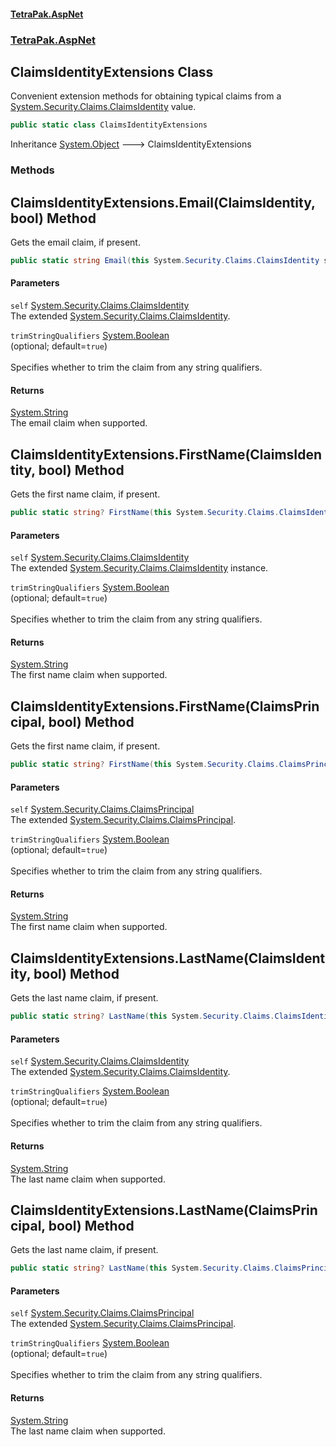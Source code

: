 #### [TetraPak.AspNet](index.md 'index')
### [TetraPak.AspNet](TetraPak_AspNet.md 'TetraPak.AspNet')
## ClaimsIdentityExtensions Class
Convenient extension methods for obtaining typical claims from a [System.Security.Claims.ClaimsIdentity](https://docs.microsoft.com/en-us/dotnet/api/System.Security.Claims.ClaimsIdentity 'System.Security.Claims.ClaimsIdentity') value.  
```csharp
public static class ClaimsIdentityExtensions
```

Inheritance [System.Object](https://docs.microsoft.com/en-us/dotnet/api/System.Object 'System.Object') &#129106; ClaimsIdentityExtensions  
### Methods
<a name='TetraPak_AspNet_ClaimsIdentityExtensions_Email(System_Security_Claims_ClaimsIdentity_bool)'></a>
## ClaimsIdentityExtensions.Email(ClaimsIdentity, bool) Method
Gets the email claim, if present.  
```csharp
public static string Email(this System.Security.Claims.ClaimsIdentity self, bool trimStringQualifiers=true);
```
#### Parameters
<a name='TetraPak_AspNet_ClaimsIdentityExtensions_Email(System_Security_Claims_ClaimsIdentity_bool)_self'></a>
`self` [System.Security.Claims.ClaimsIdentity](https://docs.microsoft.com/en-us/dotnet/api/System.Security.Claims.ClaimsIdentity 'System.Security.Claims.ClaimsIdentity')  
The extended [System.Security.Claims.ClaimsIdentity](https://docs.microsoft.com/en-us/dotnet/api/System.Security.Claims.ClaimsIdentity 'System.Security.Claims.ClaimsIdentity').  
  
<a name='TetraPak_AspNet_ClaimsIdentityExtensions_Email(System_Security_Claims_ClaimsIdentity_bool)_trimStringQualifiers'></a>
`trimStringQualifiers` [System.Boolean](https://docs.microsoft.com/en-us/dotnet/api/System.Boolean 'System.Boolean')  
(optional; default=`true`)<br />  
Specifies whether to trim the claim from any string qualifiers.  
  
#### Returns
[System.String](https://docs.microsoft.com/en-us/dotnet/api/System.String 'System.String')  
The email claim when supported.  
  
<a name='TetraPak_AspNet_ClaimsIdentityExtensions_FirstName(System_Security_Claims_ClaimsIdentity_bool)'></a>
## ClaimsIdentityExtensions.FirstName(ClaimsIdentity, bool) Method
Gets the first name claim, if present.  
```csharp
public static string? FirstName(this System.Security.Claims.ClaimsIdentity self, bool trimStringQualifiers=true);
```
#### Parameters
<a name='TetraPak_AspNet_ClaimsIdentityExtensions_FirstName(System_Security_Claims_ClaimsIdentity_bool)_self'></a>
`self` [System.Security.Claims.ClaimsIdentity](https://docs.microsoft.com/en-us/dotnet/api/System.Security.Claims.ClaimsIdentity 'System.Security.Claims.ClaimsIdentity')  
The extended [System.Security.Claims.ClaimsIdentity](https://docs.microsoft.com/en-us/dotnet/api/System.Security.Claims.ClaimsIdentity 'System.Security.Claims.ClaimsIdentity') instance.  
  
<a name='TetraPak_AspNet_ClaimsIdentityExtensions_FirstName(System_Security_Claims_ClaimsIdentity_bool)_trimStringQualifiers'></a>
`trimStringQualifiers` [System.Boolean](https://docs.microsoft.com/en-us/dotnet/api/System.Boolean 'System.Boolean')  
(optional; default=`true`)<br />  
Specifies whether to trim the claim from any string qualifiers.  
  
#### Returns
[System.String](https://docs.microsoft.com/en-us/dotnet/api/System.String 'System.String')  
The first name claim when supported.  
  
<a name='TetraPak_AspNet_ClaimsIdentityExtensions_FirstName(System_Security_Claims_ClaimsPrincipal_bool)'></a>
## ClaimsIdentityExtensions.FirstName(ClaimsPrincipal, bool) Method
Gets the first name claim, if present.  
```csharp
public static string? FirstName(this System.Security.Claims.ClaimsPrincipal self, bool trimStringQualifiers=true);
```
#### Parameters
<a name='TetraPak_AspNet_ClaimsIdentityExtensions_FirstName(System_Security_Claims_ClaimsPrincipal_bool)_self'></a>
`self` [System.Security.Claims.ClaimsPrincipal](https://docs.microsoft.com/en-us/dotnet/api/System.Security.Claims.ClaimsPrincipal 'System.Security.Claims.ClaimsPrincipal')  
The extended [System.Security.Claims.ClaimsPrincipal](https://docs.microsoft.com/en-us/dotnet/api/System.Security.Claims.ClaimsPrincipal 'System.Security.Claims.ClaimsPrincipal').  
  
<a name='TetraPak_AspNet_ClaimsIdentityExtensions_FirstName(System_Security_Claims_ClaimsPrincipal_bool)_trimStringQualifiers'></a>
`trimStringQualifiers` [System.Boolean](https://docs.microsoft.com/en-us/dotnet/api/System.Boolean 'System.Boolean')  
(optional; default=`true`)<br />  
Specifies whether to trim the claim from any string qualifiers.  
  
#### Returns
[System.String](https://docs.microsoft.com/en-us/dotnet/api/System.String 'System.String')  
The first name claim when supported.  
  
<a name='TetraPak_AspNet_ClaimsIdentityExtensions_LastName(System_Security_Claims_ClaimsIdentity_bool)'></a>
## ClaimsIdentityExtensions.LastName(ClaimsIdentity, bool) Method
Gets the last name claim, if present.  
```csharp
public static string? LastName(this System.Security.Claims.ClaimsIdentity self, bool trimStringQualifiers=true);
```
#### Parameters
<a name='TetraPak_AspNet_ClaimsIdentityExtensions_LastName(System_Security_Claims_ClaimsIdentity_bool)_self'></a>
`self` [System.Security.Claims.ClaimsIdentity](https://docs.microsoft.com/en-us/dotnet/api/System.Security.Claims.ClaimsIdentity 'System.Security.Claims.ClaimsIdentity')  
The extended [System.Security.Claims.ClaimsIdentity](https://docs.microsoft.com/en-us/dotnet/api/System.Security.Claims.ClaimsIdentity 'System.Security.Claims.ClaimsIdentity').  
  
<a name='TetraPak_AspNet_ClaimsIdentityExtensions_LastName(System_Security_Claims_ClaimsIdentity_bool)_trimStringQualifiers'></a>
`trimStringQualifiers` [System.Boolean](https://docs.microsoft.com/en-us/dotnet/api/System.Boolean 'System.Boolean')  
(optional; default=`true`)<br />  
Specifies whether to trim the claim from any string qualifiers.  
  
#### Returns
[System.String](https://docs.microsoft.com/en-us/dotnet/api/System.String 'System.String')  
The last name claim when supported.  
  
<a name='TetraPak_AspNet_ClaimsIdentityExtensions_LastName(System_Security_Claims_ClaimsPrincipal_bool)'></a>
## ClaimsIdentityExtensions.LastName(ClaimsPrincipal, bool) Method
Gets the last name claim, if present.  
```csharp
public static string? LastName(this System.Security.Claims.ClaimsPrincipal self, bool trimStringQualifiers=true);
```
#### Parameters
<a name='TetraPak_AspNet_ClaimsIdentityExtensions_LastName(System_Security_Claims_ClaimsPrincipal_bool)_self'></a>
`self` [System.Security.Claims.ClaimsPrincipal](https://docs.microsoft.com/en-us/dotnet/api/System.Security.Claims.ClaimsPrincipal 'System.Security.Claims.ClaimsPrincipal')  
The extended [System.Security.Claims.ClaimsPrincipal](https://docs.microsoft.com/en-us/dotnet/api/System.Security.Claims.ClaimsPrincipal 'System.Security.Claims.ClaimsPrincipal').  
  
<a name='TetraPak_AspNet_ClaimsIdentityExtensions_LastName(System_Security_Claims_ClaimsPrincipal_bool)_trimStringQualifiers'></a>
`trimStringQualifiers` [System.Boolean](https://docs.microsoft.com/en-us/dotnet/api/System.Boolean 'System.Boolean')  
(optional; default=`true`)<br />  
Specifies whether to trim the claim from any string qualifiers.  
  
#### Returns
[System.String](https://docs.microsoft.com/en-us/dotnet/api/System.String 'System.String')  
The last name claim when supported.  
  

